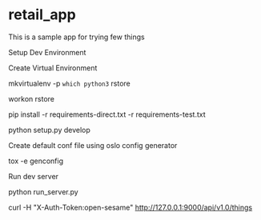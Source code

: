 # retail_app
This is a sample app for trying few things


Setup Dev Environment


Create Virtual Environment

mkvirtualenv -p `which python3` rstore

workon rstore

pip install -r requirements-direct.txt -r requirements-test.txt

python setup.py develop

Create default conf file using oslo config generator

tox -e genconfig

Run dev server

python run_server.py

curl -H "X-Auth-Token:open-sesame"  http://127.0.0.1:9000/api/v1.0/things
